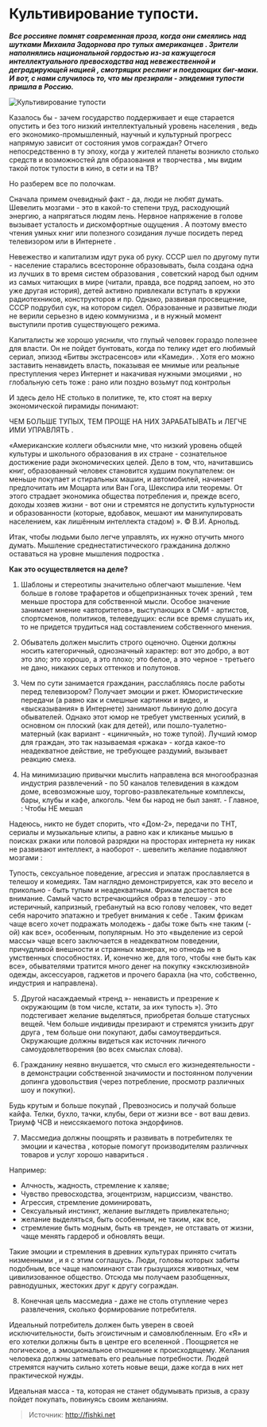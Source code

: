 # Культивирование тупости.
_**Все россияне помнят современная проза, когда они смеялись над шутками Михаила Задорнова про тупых американцев . Зрители наполнялись национальной гордостью из-за кажущегося интеллектуального превосходства над невежественной и деградирующей нацией , смотрящих реслинг и поедающих биг-маки. И вот, с нами случилось то, что мы презирали - эпидемия тупости пришла в Россию.**_

![Культивирование тупости](/images/Others/tuposty.jpg 'Культивирование тупости')

Казалось бы - зачем государство поддерживает и еще старается опустить и без того низкий интеллектуальный уровень населения , ведь его экономико-промышленный, научный и культурный прогресс напрямую зависит от состояния умов сограждан? Отчего непосредственно в ту эпоху, когда у жителей планеты возникло столько средств и возможностей для образования и творчества , мы видим такой поток тупости в кино, в сети и на ТВ?

Но разберем все по полочкам.

Сначала примем очевидный факт - да, люди не любят думать. Шевелить мозгами - это в какой-то степени труд, расходующий энергию, а напрягаться людям лень. Нервное напряжение в голове вызывает усталость и дискомфортные ощущения . А поэтому вместо чтения умных книг или полезного созидания лучше посидеть перед телевизором или в Интернете .

Невежество и капитализм идут рука об руку. СССР шел по другому пути - население старались всесторонне образовывать, была создана одна из лучших в то время систем образования , советский народ был одним из самых читающих в мире (читали, правда, все подряд запоем, но это уже другая история), детей активно привлекали вступать в кружки радиотехников, конструкторов и пр. Однако, развивая просвещение, СССР подрубил сук, на котором сидел. Образованные и развитые люди не верили серьезно в идею коммунизма , и в нужный момент выступили против существующего режима.

Капиталисты же хорошо уяснили, что глупый человек гораздо полезнее для власти. Он не пойдет бунтовать, когда по телику идет его любимый сериал, эпизод «Битвы экстрасенсов» или «Камеди». . Хотя его можно заставить ненавидеть власть, показывая ее мнимые или реальные преступления через Интернет и накачивая нужными эмоциями , но глобальную сеть тоже : рано или поздно возьмут под контрольн

И здесь дело НЕ столько в политике, те, кто стоят на верху экономической пирамиды понимают:

ЧЕМ БОЛЬШЕ ТУПЫХ, ТЕМ ПРОЩЕ НА НИХ ЗАРАБАТЫВАТЬ и ЛЕГЧЕ ИМИ УПРАВЛЯТЬ .

«Американские коллеги объяснили мне, что низкий уровень общей культуры и школьного образования в их стране - сознательное достижение ради экономических целей. Дело в том, что, начитавшись книг, образованный человек становится худшим покупателем: он меньше покупает и стиральных машин, и автомобилей, начинает предпочитать им Моцарта или Ван Гога, Шекспира или теоремы. От этого страдает экономика общества потребления и, прежде всего, доходы хозяев жизни - вот они и стремятся не допустить культурности и образованности (которые, вдобавок, мешают им манипулировать населением, как лишённым интеллекта стадом) ». © В.И. Арнольд.

Итак, чтобы людьми было легче управлять, их нужно отучить много думать. Мышление среднестатистического гражданина должно оставаться на уровне мышления подростка .

**Как это осуществляется на деле?**

1) Шаблоны и стереотипы значительно облегчают мышление. Чем больше в голове трафаретов и общепризнанных точек зрений , тем меньше простора для собственной мысли. Особое значение занимает мнение «авторитетов», выступающих в СМИ - артистов, спортсменов, политиков, телеведущих: если все время слушать их, то не придется трудиться над составлением собственного мнения.

2) Обыватель должен мыслить строго оценочно. Оценки должны носить категоричный, однозначный характер: вот это добро, а вот это зло; это хорошо, а это плохо; это белое, а это черное - третьего не дано, никаких серых оттенков и полутонов.

3) Чем по сути занимается гражданин, расслабляясь после работы перед телевизором? Получает эмоции и ржет. Юмористические передачи (а равно как и смешные картинки и видео, и «высказывания» в Интернете) занимают львиную долю досуга обывателей. Однако этот юмор не требует умственных усилий, в основном он плоский (как для детей), или пошло-туалетно-матерный (как вариант - «циничный», но тоже тупой). Лучший юмор для граждан, это так называемая «ржака» - когда какое-то неадекватное действие, не требующее раздумий, вызывает реакцию смеха.

4) На минимизацию привычки мыслить направлена вся многообразная индустрия развлечений - по 50 каналов телевидения в каждом доме, всевозможные шоу, торгово-развлекательные комплексы, бары, клубы и кафе, алкоголь. Чем бы народ не был занят. - Главное, : Чтобы НЕ мешал

  Надеюсь, никто не будет спорить, что «Дом-2», передачи по ТНТ, сериалы и музыкальные клипы, а равно как и кликанье мышью в поисках ржаки или половой разрядки на просторах интернета ну никак не развивают интеллект, а наоборот -. шевелить желание подавляют мозгами :

  Тупость, сексуальное поведение, агрессия и эпатаж прославляется в телешоу и комедиях. Там наглядно демонстрируется, как это весело и прикольно - быть тупым и неадекватным. Фрикам достается все внимание. Самый часто встречающийся образ в телешоу - это истеричный, капризный, гребанутый на всю голову человек, что ведет себя нарочито эпатажно и требует внимания к себе . Таким фрикам чаще всего хочет подражать молодежь - дабы тоже быть «не таким (-ой) как все», особенным, популярным. Но это «выделение из серой массы» чаще всего заключается в неадекватном поведении, причудливой внешности и странных манерах, но отнюдь не в умственных способностях. И, конечно же, для того, чтобы «не быть как все», обывателями тратится много денег на покупку «эксклюзивной» одежды, аксессуаров, гаджетов и прочего барахла (на что, собственно, индустрия и направлена).

5) Другой насаждаемый «тренд »- ненависть и презрение к окружающим (в том числе, кстати, за их« тупость »). Это подстегивает желание выделяться, приобретая больше статусных вещей. Чем больше индивиды презирают и стремятся унизить друг друга , тем больше они покупают, дабы самоутвердиться. Окружающие должны видеться как источник личного самоудовлетворения (во всех смыслах слова).

6) Гражданину неявно внушается, что смысл его жизнедеятельности - в демонстрации собственной значимости и постоянном получении допинга удовольствия (через потребление, просмотр различных шоу и покупки).

  Будь крутым и больше покупай , Превозносись и получай больше кайфа. Телки, бухло, тачки, клубы, бери от жизни все - вот ваш девиз. Триумф ЧСВ и неиссякаемого потока эндорфинов.

7) Массмедиа должны поощрять и развивать в потребителях те эмоции и качества , которые помогут производителям различных товаров и услуг хорошо навариться .

  Например:

  - Алчность, жадность, стремление к халяве;
  - Чувство превосходства, эгоцентризм, нарциссизм, чванство.
  - Агрессия, стремление доминировать,
  - Сексуальный инстинкт, желание выглядеть привлекательно;
  - желание выделяться, быть особенным, не таким, как все,
  - стремление быть модным, быть «в тренде», не отставать от жизни, чаще менять гардероб и обновлять вещи.

  Такие эмоции и стремления в древних культурах принято считать низменными , и я с этим соглашусь. Люди, головы которых забиты подобным, все чаще напоминают стаи грызущихся животных, чем цивилизованное общество. Отсюда мы получаем разобщенных, равнодушных, жестоких друг к другу сограждан.

8) Конечная цель массмедиа - даже не столь отупление через развлечения, сколько формирование потребителя.

  Идеальный потребитель должен быть уверен в своей исключительности, быть эгоистичным и самовлюбленным. Его «Я» и его хотелки должны быть в центре его вселенной . Поощряется не логическое, а эмоциональное отношение к происходящему. Желания человека должны затмевать его реальные потребности. Людей стремятся научить сильно хотеть новые вещи, даже когда в них нет практической нужды.

Идеальная масса - та, которая не станет обдумывать призыв, а сразу пойдет покупать, повинуясь своим желаниям.

> Источник: http://fishki.net
